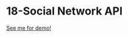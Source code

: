 # 18-Social Network API

<a href="https://drive.google.com/file/d/1Z7-eOXuMSUKZqh677UaSTPoo5i3edawU/view">See me for demo!</a>
